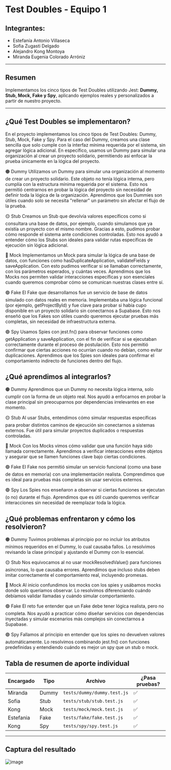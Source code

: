 # Test Doubles - Equipo 1

## Integrantes:
- Estefanía Antonio Villaseca  
- Sofia Zugasti Delgado
- Alejandro Kong Montoya
- Miranda Eugenia Colorado Arróniz


---

## Resumen

Implementamos los cinco tipos de Test Doubles utilizando Jest: **Dummy, Stub, Mock, Fake y Spy**, aplicando ejemplos reales y personalizados a partir de nuestro proyecto.


---

## ¿Qué Test Doubles se implementaron?
En el proyecto implementamos los cinco tipos de Test Doubles: Dummy, Stub, Mock, Fake y Spy. Para el caso del Dummy, creamos una clase sencilla que solo cumple con la interfaz mínima requerida por el sistema, sin agregar lógica adicional. En específico, usamos un Dummy para simular una organización al crear un proyecto solidario, permitiendo así enfocar la prueba únicamente en la lógica del proyecto.

🟠 Dummy
Utilizamos un Dummy para simular una organización al momento de crear un proyecto solidario. Este objeto no tenía lógica interna, pero cumplía con la estructura mínima requerida por el sistema. Esto nos permitió centrarnos en probar la lógica del proyecto sin necesidad de definir toda la lógica de la organización. Aprendimos que los Dummies son útiles cuando solo se necesita "rellenar" un parámetro sin afectar el flujo de la prueba.

🟡 Stub
Creamos un Stub que devolvía valores específicos como si consultara una base de datos, por ejemplo, cuando simulamos que ya existía un proyecto con el mismo nombre. Gracias a esto, pudimos probar cómo responde el sistema ante condiciones controladas. Esto nos ayudó a entender cómo los Stubs son ideales para validar rutas específicas de ejecución sin lógica adicional.

🔵 Mock
Implementamos un Mock para simular la lógica de una base de datos, con funciones como hasDuplicateApplication, validateFields y saveApplication. Con esto pudimos verificar si se llamaban correctamente, con los parámetros esperados, y cuántas veces. Aprendimos que los Mocks nos permiten validar interacciones específicas y son esenciales cuando queremos comprobar cómo se comunican nuestras clases entre sí.

🟢 Fake
El Fake que desarrollamos fue un servicio de base de datos simulado con datos reales en memoria. Implementaba una lógica funcional (por ejemplo, getProjectById) y fue clave para probar si había cupo disponible en un proyecto solidario sin conectarnos a Supabase. Esto nos enseñó que los Fakes son útiles cuando queremos ejecutar pruebas más completas, sin necesidad de infraestructura externa.

🟣 Spy
Usamos Spies con jest.fn() para observar funciones como getApplication y saveApplication, con el fin de verificar si se ejecutaban correctamente durante el proceso de postulación. Esto nos permitió confirmar que ciertas acciones no ocurrían cuando no debían, como evitar duplicaciones. Aprendimos que los Spies son ideales para confirmar el comportamiento indirecto de funciones dentro del flujo.

## ¿Qué aprendimos al integrarlos?

🟠 Dummy
Aprendimos que un Dummy no necesita lógica interna, solo cumplir con la forma de un objeto real. Nos ayudó a enfocarnos en probar la clase principal sin preocuparnos por dependencias irrelevantes en ese momento.

🟡 Stub
Al usar Stubs, entendimos cómo simular respuestas específicas para probar distintos caminos de ejecución sin conectarnos a sistemas externos. Fue útil para simular proyectos duplicados o respuestas controladas.

🔵 Mock
Con los Mocks vimos cómo validar que una función haya sido llamada correctamente. Aprendimos a verificar interacciones entre objetos y asegurar que se llamen funciones clave bajo ciertas condiciones.

🟢 Fake
El Fake nos permitió simular un servicio funcional (como una base de datos en memoria) con una implementación realista. Comprendimos que es ideal para pruebas más completas sin usar servicios externos.

🟣 Spy
Los Spies nos enseñaron a observar si ciertas funciones se ejecutan (o no) durante el flujo. Aprendimos que es útil cuando queremos verificar interacciones sin necesidad de reemplazar toda la lógica.

## ¿Qué problemas enfrentaron y cómo los resolvieron?
🟠 Dummy
Tuvimos problemas al principio por no incluir los atributos mínimos requeridos en el Dummy, lo cual causaba fallos. Lo resolvimos revisando la clase principal y ajustando el Dummy con lo esencial.

🟡 Stub
Nos equivocamos al no usar mockResolvedValue() para funciones asíncronas, lo que causaba errores. Aprendimos que incluso stubs deben imitar correctamente el comportamiento real, incluyendo promesas.

🔵 Mock
Al inicio confundimos los mocks con los spies y usábamos mocks donde solo queríamos observar. Lo resolvimos diferenciando cuándo debíamos validar llamadas y cuándo simular comportamiento.

🟢 Fake
El reto fue entender que un Fake debe tener lógica realista, pero no completa. Nos ayudó a practicar cómo diseñar servicios con dependencias inyectadas y simular escenarios más complejos sin conectarnos a Supabase.

🟣 Spy
Fallamos al principio en entender que los spies no devuelven valores automáticamente. Lo resolvimos combinando jest.fn() con funciones predefinidas y entendiendo cuándo es mejor un spy que un stub o mock.

## Tabla de resumen de aporte individual

| Encargado| Tipo     | Archivo                        | ¿Pasa pruebas? |
|----------|----------|--------------------------------|----------------|
| Miranda  |  Dummy   | `tests/dummy/dummy.test.js`    | ✅             |
| Sofia    | Stub     | `tests/stub/stub.test.js`      | ✅             |
| Kong     | Mock     | `tests/mock/mock.test.js`      | ✅             |
|Estefania | Fake     | `tests/fake/fake.test.js`      | ✅             |
| Kong     | Spy      | `tests/spy/spy.test.js`        | ✅             |

---

## Captura del resultado
![image](https://github.com/user-attachments/assets/eaa04bb1-837c-4b42-896e-594cc2d4c6b3)


